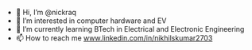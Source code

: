 - 👋 Hi, I’m @nickraq
- 👀 I’m interested in computer hardware and EV
- 🌱 I’m currently learning BTech in Electrical and Electronic Engineering
- 📫 How to reach me www.linkedin.com/in/nikhilskumar2703


<!---
nickraq/nickraq is a ✨ special ✨ repository because its `README.md` (this file) appears on your GitHub profile.
You can click the Preview link to take a look at your changes.
--->
